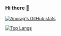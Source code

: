 ### Hi there 👋

[![Anurag's GitHub stats](https://github-readme-stats.vercel.app/api?username=mangomkt)](https://github.com/anuraghazra/github-readme-stats)

[![Top Langs](https://github-readme-stats.vercel.app/api/top-langs/?username=mangomkt&layout=compact)](https://github.com/anuraghazra/github-readme-stats)
<!--
**mangomkt/mangomkt** is a ✨ _special_ ✨ repository because its `README.md` (this file) appears on your GitHub profile.

Here are some ideas to get you started:

- 🔭 I’m currently working on ...
- 🌱 I’m currently learning ...
- 👯 I’m looking to collaborate on ...
- 🤔 I’m looking for help with ...
- 💬 Ask me about ...
- 📫 How to reach me: ...
- 😄 Pronouns: ...
- ⚡ Fun fact: ...
-->
